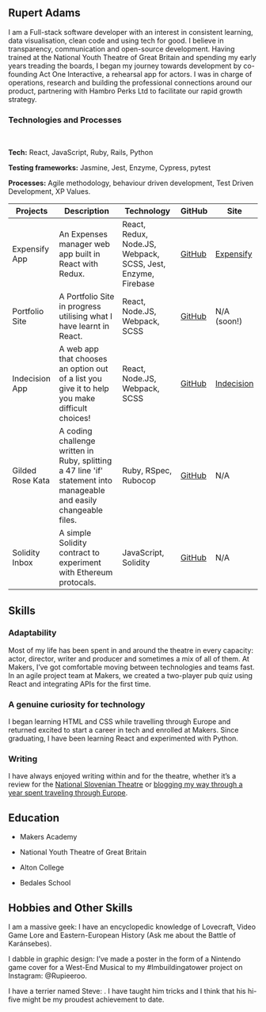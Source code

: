 ## Rupert Adams

I am a Full-stack software developer with an interest in consistent learning, data visualisation, clean code and using tech for good. I believe in transparency, communication and open-source development.
Having trained at the National Youth Theatre of Great Britain and spending my early years treading the boards, I began my journey towards development by co-founding Act One Interactive, a rehearsal app for actors. I was in charge of operations, research and building the professional connections around our product, partnering with Hambro Perks Ltd to facilitate our rapid growth strategy.

### Technologies and Processes
<a href="https://sourcerer.io/rupieeroo"><img src="https://img.shields.io/badge/JavaScript-513%20commits-orange.svg" alt=""></a> <a href="https://sourcerer.io/rupieeroo"><img src="https://img.shields.io/badge/Ruby-243%20commits-orange.svg" alt=""></a> <a href="https://sourcerer.io/rupieeroo"><img src="https://img.shields.io/badge/Python-60%20commits-orange.svg" alt=""></a> <a href="https://sourcerer.io/rupieeroo"><img src="https://img.shields.io/badge/SQL-17%20commits-orange.svg" alt=""></a>

**Tech:** React, JavaScript, Ruby, Rails, Python

**Testing frameworks:** Jasmine, Jest, Enzyme, Cypress, pytest

**Processes:** Agile methodology, behaviour driven development, Test Driven Development, XP Values. 

| Projects         | Description                                                                                                         | Technology                                         | GitHub                                          | Site                                        |
|------------------|---------------------------------------------------------------------------------------------------------------------|----------------------------------------------------|-------------------------------------------------|---------------------------------------------|
| Expensify App    | An Expenses manager web app built in React with Redux.                                                              | React, Redux, Node.JS, Webpack, SCSS, Jest, Enzyme, Firebase | [GitHub](https://github.com/Rupieeroo/Expensify-App)      | [Expensify](https://expensify-app-rupiee.herokuapp.com/) |
| Portfolio Site   | A Portfolio Site in progress utilising what I have learnt in React.                                                 | React, Node.JS, Webpack, SCSS                      | [GitHub](https://github.com/Rupieeroo/Portfolio-Learning) | N/A (soon!)                               |
| Indecision App   | A web app that chooses an option out of a list you give it to help you make difficult choices!                      | React, Node.JS, Webpack, SCSS                      | [GitHub](https://github.com/Rupieeroo/Indecision-App)     | [Indecision](https://indecision-app-rupiee.herokuapp.com/)                                 |
| Gilded Rose Kata | A coding challenge written in Ruby, splitting a 47 line 'if' statement into manageable and easily changeable files. | Ruby, RSpec, Rubocop                               | [GitHub](https://github.com/Rupieeroo/Gilded-Rose)        | N/A                                         |
| Solidity Inbox   | A simple Solidity contract to experiment with Ethereum protocals.                                                   | JavaScript, Solidity                               | [GitHub](https://github.com/Rupieeroo/Inbox-sol)          | N/A                                         |

## Skills

### Adaptability

Most of my life has been spent in and around the theatre in every capacity: actor, director, writer and producer and sometimes a mix of all of them. At Makers, I’ve got comfortable moving between technologies and teams fast. In an agile project team at Makers, we created a two-player pub quiz using React and integrating APIs for the first time.

### A genuine curiosity for technology

I began learning HTML and CSS while travelling through Europe and returned excited to start a career in tech and enrolled at Makers. Since graduating,  I have been learning React and experimented with Python.

### Writing

I have always enjoyed writing within and for the theatre, whether it’s a review for the [National Slovenian Theatre](https://www.2010-2016.borstnikovo.si/en/news-festival-2015/our-guestss-opinions-are-here/) or [blogging my way through a year spent traveling through Europe](http://pufferandsauce.blogspot.com/).

## Education

- Makers Academy

- National Youth Theatre of Great Britain

- Alton College

- Bedales School

## Hobbies and Other Skills

I am a massive geek:  I have an encyclopedic knowledge of Lovecraft, Video Game Lore and Eastern-European History (Ask me about the Battle of Karánsebes).

I dabble in graphic design: I’ve made a poster in the form of a Nintendo game cover for a West-End Musical to my #Imbuildingatower project on Instagram: @Rupieeroo.

I have a terrier named Steve: . I have taught him tricks and I think that his hi-five might be my proudest achievement to date.
